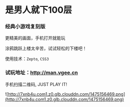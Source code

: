 # 是男人就下100层 

### 经典小游戏复刻版

更精美的画面，手机打开就能玩

涂鸦跳跃上楼太辛苦，试试轻松的下楼吧！


使用技术：`Zepto`, `CSS3`

### 试玩地址：<http://man.vgee.cn>

手机扫描二维码, JUST PLAY IT!

![http://7xnb4u.com1.z0.glb.clouddn.com/1475156469.png](http://7xnb4u.com1.z0.glb.clouddn.com/1475156469.png)
